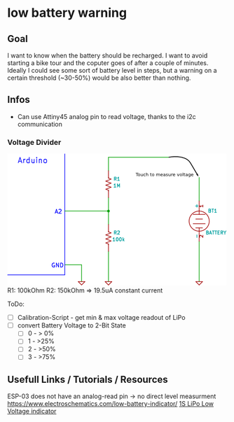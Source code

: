 # low battery warning

## Goal

I want to know when the battery should be recharged. I want to avoid starting a bike tour and the coputer goes of after a couple of minutes.
Ideally I could see some sort of battery level in steps, but a warning on a certain threshold (~30-50%) would be also better than nothing.

## Infos

- Can use Attiny45 analog pin to read voltage, thanks to the i2c communication

### Voltage Divider

![Arduino Voltage Divider Schematic](./voltage-divider.png)
R1: 100kOhm
R2: 150kOhm
=> 19.5uA constant current

ToDo:

- [ ] Calibration-Script - get min & max voltage readout of LiPo
- [ ] convert Battery Voltage to 2-Bit State
  - [ ] 0 - > 0%
  - [ ] 1 - >25%
  - [ ] 2 - >50%
  - [ ] 3 - >75%

## Usefull Links / Tutorials / Resources

ESP-03 does not have an analog-read pin -> no direct level measurment
https://www.electroschematics.com/low-battery-indicator/
[1S LiPo Low Voltage indicator](https://www.flitetest.com/articles/diy-micro-1s-low-voltage-warning)

